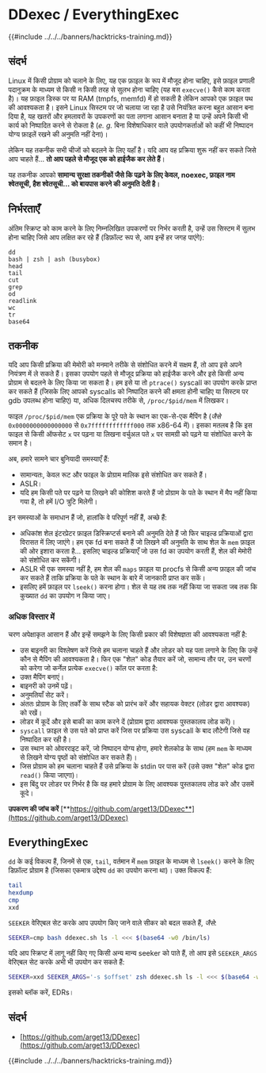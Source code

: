 # DDexec / EverythingExec

{{#include ../../../banners/hacktricks-training.md}}

## संदर्भ

Linux में किसी प्रोग्राम को चलाने के लिए, यह एक फ़ाइल के रूप में मौजूद होना चाहिए, इसे फ़ाइल प्रणाली पदानुक्रम के माध्यम से किसी न किसी तरह से सुलभ होना चाहिए (यह बस `execve()` कैसे काम करता है)। यह फ़ाइल डिस्क पर या RAM (tmpfs, memfd) में हो सकती है लेकिन आपको एक फ़ाइल पथ की आवश्यकता है। इसने Linux सिस्टम पर जो चलाया जा रहा है उसे नियंत्रित करना बहुत आसान बना दिया है, यह खतरों और हमलावरों के उपकरणों का पता लगाना आसान बनाता है या उन्हें अपने किसी भी कार्य को निष्पादित करने से रोकता है (_e. g._ बिना विशेषाधिकार वाले उपयोगकर्ताओं को कहीं भी निष्पादन योग्य फ़ाइलें रखने की अनुमति नहीं देना)।

लेकिन यह तकनीक सभी चीजों को बदलने के लिए यहाँ है। यदि आप वह प्रक्रिया शुरू नहीं कर सकते जिसे आप चाहते हैं... **तो आप पहले से मौजूद एक को हाईजैक कर लेते हैं**।

यह तकनीक आपको **सामान्य सुरक्षा तकनीकों जैसे कि पढ़ने के लिए केवल, noexec, फ़ाइल नाम श्वेतसूची, हैश श्वेतसूची... को बायपास करने की अनुमति देती है**।

## निर्भरताएँ

अंतिम स्क्रिप्ट को काम करने के लिए निम्नलिखित उपकरणों पर निर्भर करती है, उन्हें उस सिस्टम में सुलभ होना चाहिए जिसे आप लक्षित कर रहे हैं (डिफ़ॉल्ट रूप से, आप इन्हें हर जगह पाएंगे):
```
dd
bash | zsh | ash (busybox)
head
tail
cut
grep
od
readlink
wc
tr
base64
```
## तकनीक

यदि आप किसी प्रक्रिया की मेमोरी को मनमाने तरीके से संशोधित करने में सक्षम हैं, तो आप इसे अपने नियंत्रण में ले सकते हैं। इसका उपयोग पहले से मौजूद प्रक्रिया को हाईजैक करने और इसे किसी अन्य प्रोग्राम से बदलने के लिए किया जा सकता है। हम इसे या तो `ptrace()` syscall का उपयोग करके प्राप्त कर सकते हैं (जिसके लिए आपको syscalls को निष्पादित करने की क्षमता होनी चाहिए या सिस्टम पर gdb उपलब्ध होना चाहिए) या, अधिक दिलचस्प तरीके से, `/proc/$pid/mem` में लिखकर।

फाइल `/proc/$pid/mem` एक प्रक्रिया के पूरे पते के स्थान का एक-से-एक मैपिंग है (_जैसे_ `0x0000000000000000` से `0x7ffffffffffff000` तक x86-64 में)। इसका मतलब है कि इस फाइल से किसी ऑफसेट `x` पर पढ़ना या लिखना वर्चुअल पते `x` पर सामग्री को पढ़ने या संशोधित करने के समान है।

अब, हमारे सामने चार बुनियादी समस्याएँ हैं:

- सामान्यतः, केवल रूट और फाइल के प्रोग्राम मालिक इसे संशोधित कर सकते हैं।
- ASLR।
- यदि हम किसी पते पर पढ़ने या लिखने की कोशिश करते हैं जो प्रोग्राम के पते के स्थान में मैप नहीं किया गया है, तो हमें I/O त्रुटि मिलेगी।

इन समस्याओं के समाधान हैं जो, हालांकि वे परिपूर्ण नहीं हैं, अच्छे हैं:

- अधिकांश शेल इंटरप्रेटर फ़ाइल डिस्क्रिप्टर्स बनाने की अनुमति देते हैं जो फिर चाइल्ड प्रक्रियाओं द्वारा विरासत में लिए जाएंगे। हम एक fd बना सकते हैं जो लिखने की अनुमति के साथ शेल के `mem` फ़ाइल की ओर इशारा करता है... इसलिए चाइल्ड प्रक्रियाएँ जो उस fd का उपयोग करती हैं, शेल की मेमोरी को संशोधित कर सकेंगी।
- ASLR भी एक समस्या नहीं है, हम शेल की `maps` फ़ाइल या procfs से किसी अन्य फ़ाइल की जांच कर सकते हैं ताकि प्रक्रिया के पते के स्थान के बारे में जानकारी प्राप्त कर सकें।
- इसलिए हमें फ़ाइल पर `lseek()` करना होगा। शेल से यह तब तक नहीं किया जा सकता जब तक कि कुख्यात `dd` का उपयोग न किया जाए।

### अधिक विस्तार में

चरण अपेक्षाकृत आसान हैं और इन्हें समझने के लिए किसी प्रकार की विशेषज्ञता की आवश्यकता नहीं है:

- उस बाइनरी का विश्लेषण करें जिसे हम चलाना चाहते हैं और लोडर को यह पता लगाने के लिए कि उन्हें कौन से मैपिंग की आवश्यकता है। फिर एक "शेल" कोड तैयार करें जो, सामान्य तौर पर, उन चरणों को करेगा जो कर्नेल प्रत्येक `execve()` कॉल पर करता है:
- उक्त मैपिंग बनाएं।
- बाइनरी को उनमें पढ़ें।
- अनुमतियाँ सेट करें।
- अंततः प्रोग्राम के लिए तर्कों के साथ स्टैक को प्रारंभ करें और सहायक वेक्टर (लोडर द्वारा आवश्यक) को रखें।
- लोडर में कूदें और इसे बाकी का काम करने दें (प्रोग्राम द्वारा आवश्यक पुस्तकालय लोड करें)।
- `syscall` फ़ाइल से उस पते को प्राप्त करें जिस पर प्रक्रिया उस syscall के बाद लौटेगी जिसे वह निष्पादित कर रही है।
- उस स्थान को ओवरराइट करें, जो निष्पादन योग्य होगा, हमारे शेलकोड के साथ (हम `mem` के माध्यम से लिखने योग्य पृष्ठों को संशोधित कर सकते हैं)।
- जिस प्रोग्राम को हम चलाना चाहते हैं उसे प्रक्रिया के stdin पर पास करें (उसे उक्त "शेल" कोड द्वारा `read()` किया जाएगा)।
- इस बिंदु पर लोडर पर निर्भर है कि वह हमारे प्रोग्राम के लिए आवश्यक पुस्तकालय लोड करे और उसमें कूदे।

**उपकरण की जांच करें** [**https://github.com/arget13/DDexec**](https://github.com/arget13/DDexec)

## EverythingExec

`dd` के कई विकल्प हैं, जिनमें से एक, `tail`, वर्तमान में `mem` फ़ाइल के माध्यम से `lseek()` करने के लिए डिफ़ॉल्ट प्रोग्राम है (जिसका एकमात्र उद्देश्य `dd` का उपयोग करना था)। उक्त विकल्प हैं:
```bash
tail
hexdump
cmp
xxd
```
`SEEKER` वेरिएबल सेट करके आप उपयोग किए जाने वाले सीकर को बदल सकते हैं, _जैसे_:
```bash
SEEKER=cmp bash ddexec.sh ls -l <<< $(base64 -w0 /bin/ls)
```
यदि आप स्क्रिप्ट में लागू नहीं किए गए किसी अन्य मान्य seeker को पाते हैं, तो आप इसे `SEEKER_ARGS` वेरिएबल सेट करके अभी भी उपयोग कर सकते हैं:
```bash
SEEKER=xxd SEEKER_ARGS='-s $offset' zsh ddexec.sh ls -l <<< $(base64 -w0 /bin/ls)
```
इसको ब्लॉक करें, EDRs।

## संदर्भ

- [https://github.com/arget13/DDexec](https://github.com/arget13/DDexec)

{{#include ../../../banners/hacktricks-training.md}}
